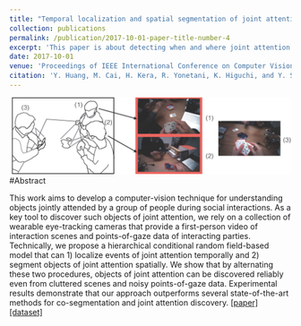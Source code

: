 ```yaml
---
title: "Temporal localization and spatial segmentation of joint attention in multiple first-person videos"
collection: publications
permalink: /publication/2017-10-01-paper-title-number-4
excerpt: 'This paper is about detecting when and where joint attention happens from multiple egocentric videos.'
date: 2017-10-01
venue: 'Proceedings of IEEE International Conference on Computer Vision Workshop (ICCVW2017)'
citation: 'Y. Huang, M. Cai, H. Kera, R. Yonetani, K. Higuchi, and Y. Sato, &quot;Temporal localization and spatial segmentation of joint attention in multiple first-person videos,&quot; <i>Proceedings of IEEE International Conference on Computer Vision Workshop (ICCVW2017)</i>, pp. 2313-2321, (2017).'
---
```


<img class="img-responsive" src="/images/EPIC2017_concept.jpg">
#Abstract

This work aims to develop a computer-vision technique for understanding objects jointly attended by a group of people during social interactions. As a key tool to discover such objects of joint attention, we rely on a collection of wearable eye-tracking cameras that provide a first-person video of interaction scenes and points-of-gaze data of interacting parties. Technically, we propose a hierarchical conditional random field-based model that can 1) localize events of joint attention temporally and 2) segment objects of joint attention spatially. We show that by alternating these two procedures, objects of joint attention can be discovered reliably even from cluttered scenes and noisy points-of-gaze data. Experimental results demonstrate that our approach outperforms several state-of-the-art methods for co-segmentation and joint attention discovery.
[[paper]](http://cai-mj.github.io/files/HC_ICCVW2017.pdf)
[[dataset]](https://github.com/cai-mj/JA_dataset)

